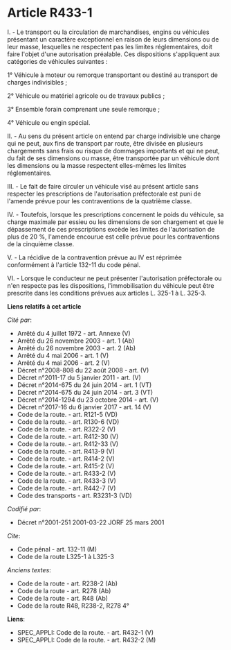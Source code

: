 # Article R433-1

I. - Le transport ou la circulation de marchandises, engins ou véhicules présentant un caractère exceptionnel en raison de
leurs dimensions ou de leur masse, lesquelles ne respectent pas les limites réglementaires, doit faire l'objet d'une
autorisation préalable. Ces dispositions s'appliquent aux catégories de véhicules suivantes :

1° Véhicule à moteur ou remorque transportant ou destiné au transport de charges indivisibles ;

2° Véhicule ou matériel agricole ou de travaux publics ;

3° Ensemble forain comprenant une seule remorque ;

4° Véhicule ou engin spécial.

II. - Au sens du présent article on entend par charge indivisible une charge qui ne peut, aux fins de transport par route,
être divisée en plusieurs chargements sans frais ou risque de dommages importants et qui ne peut, du fait de ses dimensions
ou masse, être transportée par un véhicule dont les dimensions ou la masse respectent elles-mêmes les limites réglementaires.

III. - Le fait de faire circuler un véhicule visé au présent article sans respecter les prescriptions de l'autorisation
préfectorale est puni de l'amende prévue pour les contraventions de la quatrième classe.

IV. - Toutefois, lorsque les prescriptions concernent le poids du véhicule, sa charge maximale par essieu ou les dimensions
de son chargement et que le dépassement de ces prescriptions excède les limites de l'autorisation de plus de 20 %, l'amende
encourue est celle prévue pour les contraventions de la cinquième classe.

V. - La récidive de la contravention prévue au IV est réprimée conformément à l'article 132-11 du code pénal.

VI. - Lorsque le conducteur ne peut présenter l'autorisation préfectorale ou n'en respecte pas les dispositions,
l'immobilisation du véhicule peut être prescrite dans les conditions prévues aux articles L. 325-1 à L. 325-3.

**Liens relatifs à cet article**

_Cité par_:

  - Arrêté du 4 juillet 1972 - art. Annexe (V)
  - Arrêté du 26 novembre 2003 - art. 1 (Ab)
  - Arrêté du 26 novembre 2003 - art. 2 (Ab)
  - Arrêté du 4 mai 2006 - art. 1 (V)
  - Arrêté du 4 mai 2006 - art. 2 (V)
  - Décret n°2008-808 du 22 août 2008 - art. (V)
  - Décret n°2011-17 du 5 janvier 2011 - art. (V)
  - Décret n°2014-675 du 24 juin 2014 - art. 1 (VT)
  - Décret n°2014-675 du 24 juin 2014 - art. 3 (VT)
  - Décret n°2014-1294 du 23 octobre 2014 - art. (V)
  - Décret n°2017-16 du 6 janvier 2017 - art. 14 (V)
  - Code de la route. - art. R121-5 (VD)
  - Code de la route. - art. R130-6 (VD)
  - Code de la route. - art. R322-2 (V)
  - Code de la route. - art. R412-30 (V)
  - Code de la route. - art. R412-33 (V)
  - Code de la route. - art. R413-9 (V)
  - Code de la route. - art. R414-2 (V)
  - Code de la route. - art. R415-2 (V)
  - Code de la route. - art. R433-2 (V)
  - Code de la route. - art. R433-3 (V)
  - Code de la route. - art. R442-7 (V)
  - Code des transports - art. R3231-3 (VD)

_Codifié par_:

  - Décret n°2001-251 2001-03-22 JORF 25 mars 2001

_Cite_:

  - Code pénal - art. 132-11 (M)
  - Code de la route L325-1 à L325-3

_Anciens textes_:

  - Code de la route - art. R238-2 (Ab)
  - Code de la route - art. R278 (Ab)
  - Code de la route - art. R48 (Ab)
  - Code de la route R48, R238-2, R278 4°

**Liens**:

  - SPEC_APPLI: Code de la route. - art. R432-1 (V)
  - SPEC_APPLI: Code de la route. - art. R432-2 (M)
